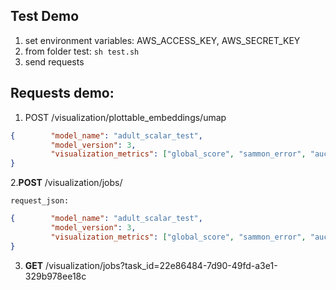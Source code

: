 ## Test Demo
1. set environment variables: AWS_ACCESS_KEY, AWS_SECRET_KEY
2. from folder test: 
``sh test.sh``
2. send requests

## Requests demo: 

1. POST /visualization/plottable_embeddings/umap

```json
{        "model_name": "adult_scalar_test",
         "model_version": 3,
         "visualization_metrics": ["global_score", "sammon_error", "auc_score", "stability_score", "msid", "clustering"]
}
```
2.**POST** /visualization/jobs/<method>

    request_json:
```json
{        "model_name": "adult_scalar_test",
         "model_version": 3,
         "visualization_metrics": ["global_score", "sammon_error", "auc_score", "stability_score", "msid", "clustering"]
}
```
3. **GET** /visualization/jobs?task_id=22e86484-7d90-49fd-a3e1-329b978ee18c
